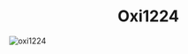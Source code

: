 <h1 style="text-align: center;">Oxi1224</h1>
<p><img style="margin: 0 auto;" src="https://github-readme-stats.vercel.app/api/top-langs?username=oxi1224&show_icons=true&locale=en&layout=compact" alt="oxi1224" /></p>

<!--
**oxi1224/oxi1224** is a ✨ _special_ ✨ repository because its `README.md` (this file) appears on your GitHub profile.

Here are some ideas to get you started:

- 🔭 I’m currently working on ...
- 🌱 I’m currently learning ...
- 👯 I’m looking to collaborate on ...
- 🤔 I’m looking for help with ...
- 💬 Ask me about ...
- 📫 How to reach me: ...
- 😄 Pronouns: ...
- ⚡ Fun fact: ...
-->
